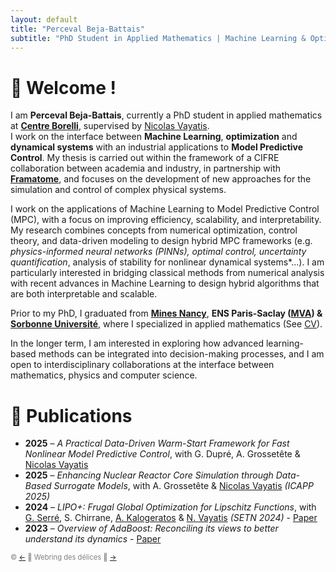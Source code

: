 ```yaml
---
layout: default
title: "Perceval Beja-Battais"
subtitle: "PhD Student in Applied Mathematics | Machine Learning & Optimization"
---
```


# 👋 Welcome !

I am **Perceval Beja-Battais**, currently a PhD student in applied mathematics at **[Centre Borelli](https://centreborelli.ens-paris-saclay.fr/fr)**, supervised by [Nicolas Vayatis](https://nvayatis.perso.math.cnrs.fr/).  
I work on the interface between **Machine Learning**, **optimization** and **dynamical systems** with an industrial applications to **Model Predictive Control**. My thesis is carried out within the framework of a CIFRE collaboration between academia and industry, in partnership with **[Framatome](framatome.com)**, and focuses on the development of new approaches for the simulation and control of complex physical systems.

I work on the applications of Machine Learning to Model Predictive Control (MPC), with a focus on improving efficiency, scalability, and interpretability. My research combines concepts from numerical optimization, control theory, and data-driven modeling to design hybrid MPC frameworks (e.g. *physics-informed neural networks (PINNs), optimal control, uncertainty quantification*, analysis of stability for nonlinear dynamical systems*...). I am particularly interested in bridging classical methods from numerical analysis with recent advances in Machine Learning to design hybrid algorithms that are both interpretable and scalable.

Prior to my PhD, I graduated from **[Mines Nancy](https://mines-nancy.univ-lorraine.fr/)**, **ENS Paris-Saclay ([MVA](https://www.master-mva.com)) & [Sorbonne Université](https://www.ljll.fr/MathModel/)**, where I specialized in applied mathematics (See [CV](https://percevalbejabattais.github.io/pbb.github.io/cv)). 

In the longer term, I am interested in exploring how advanced learning-based methods can be integrated into decision-making processes, and I am open to interdisciplinary collaborations at the interface between mathematics, physics and computer science.

# 🚀 Publications

- **2025** – *A Practical Data-Driven Warm-Start Framework for Fast Nonlinear Model Predictive Control*, with G. Dupré, A. Grossetête & [Nicolas Vayatis](https://nvayatis.perso.math.cnrs.fr/)
- **2025** – *Enhancing Nuclear Reactor Core Simulation through Data-Based Surrogate Models*, with A. Grossetête & [Nicolas Vayatis](https://nvayatis.perso.math.cnrs.fr/) *(ICAPP 2025)*
- **2024** – *LIPO+: Frugal Global Optimization for Lipschitz Functions*, with [G. Serré](https://gaetanserre.fr/), S. Chirrane, [A. Kalogeratos](https://kalogeratos.com/psite/) & [N. Vayatis](https://nvayatis.perso.math.cnrs.fr/) *(SETN 2024)* - [Paper](https://dl.acm.org/doi/pdf/10.1145/3688671.3688763)
- **2023** – *Overview of AdaBoost: Reconciling its views to better understand its dynamics* - [Paper](https://arxiv.org/pdf/2310.18323)

<footer style="font-size: 0.8em; color: gray;">
&copy; <a href="https://www.gas-abel.fr/ ">&#8592;</a> 🍩 Webring des délices 🍪 <a href="https://gaetanserre.fr/">&#8594;</a>
</footer>

